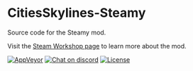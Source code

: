 # CitiesSkylines-Steamy
Source code for the Steamy mod.

Visit the [Steam Workshop page](http://steamcommunity.com/sharedfiles/filedetails/?id=794268416) to learn more about the mod.

[![AppVeyor](https://ci.appveyor.com/api/projects/status/github/sexyfishhorse/citiesskylines-steamy?svg=true)](https://ci.appveyor.com/project/asser-dk/citiesskylines-steamy-x9pif) [![Chat on discord](https://img.shields.io/badge/chat-on%20discord-738bd7.svg)](https://discord.gg/AKvKQWr) [![License](https://img.shields.io/github/license/mashape/apistatus.svg?maxAge=2592000)](https://sexyfishhorse.mit-license.org/)
